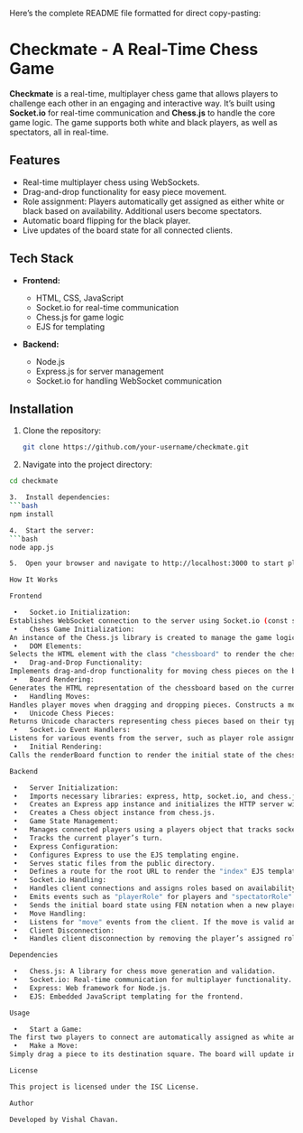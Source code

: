 Here’s the complete README file formatted for direct copy-pasting:

# Checkmate - A Real-Time Chess Game

**Checkmate** is a real-time, multiplayer chess game that allows players to challenge each other in an engaging and interactive way. It’s built using **Socket.io** for real-time communication and **Chess.js** to handle the core game logic. The game supports both white and black players, as well as spectators, all in real-time.

## Features

- Real-time multiplayer chess using WebSockets.
- Drag-and-drop functionality for easy piece movement.
- Role assignment: Players automatically get assigned as either white or black based on availability. Additional users become spectators.
- Automatic board flipping for the black player.
- Live updates of the board state for all connected clients.
  
## Tech Stack

- **Frontend:** 
  - HTML, CSS, JavaScript
  - Socket.io for real-time communication
  - Chess.js for game logic
  - EJS for templating

- **Backend:**
  - Node.js
  - Express.js for server management
  - Socket.io for handling WebSocket communication

## Installation

1. Clone the repository:
   ```bash
   git clone https://github.com/your-username/checkmate.git

2.	Navigate into the project directory:
   ```bash
   cd checkmate

3.	Install dependencies:
   ```bash
   npm install

4.	Start the server:
   ```bash
   node app.js

5.	Open your browser and navigate to http://localhost:3000 to start playing.

How It Works

Frontend

	•	Socket.io Initialization:
Establishes WebSocket connection to the server using Socket.io (const socket = io();).
	•	Chess Game Initialization:
An instance of the Chess.js library is created to manage the game logic (const chess = new Chess();).
	•	DOM Elements:
Selects the HTML element with the class "chessboard" to render the chessboard (const boardElement = document.querySelector(".chessboard");).
	•	Drag-and-Drop Functionality:
Implements drag-and-drop functionality for moving chess pieces on the board. Pieces are draggable only if it’s the player’s turn. Event listeners for drag start, drag end, drag over, and drop events are attached to handle drag-and-drop interactions.
	•	Board Rendering:
Generates the HTML representation of the chessboard based on the current game state. It iterates over the board array and creates square elements for each cell, appending piece elements to occupied squares.
	•	Handling Moves:
Handles player moves when dragging and dropping pieces. Constructs a move object containing the source and target squares in algebraic notation, then emits a "move" event to the server via Socket.io.
	•	Unicode Chess Pieces:
Returns Unicode characters representing chess pieces based on their type.
	•	Socket.io Event Handlers:
Listens for various events from the server, such as player role assignment, spectator role assignment, board state updates, and opponent moves. Updates the local game state and renders the board accordingly when receiving events.
	•	Initial Rendering:
Calls the renderBoard function to render the initial state of the chessboard.

Backend

	•	Server Initialization:
	•	Imports necessary libraries: express, http, socket.io, and chess.js.
	•	Creates an Express app instance and initializes the HTTP server with Socket.io.
	•	Creates a Chess object instance from chess.js.
	•	Game State Management:
	•	Manages connected players using a players object that tracks socket IDs and player roles (white/black).
	•	Tracks the current player’s turn.
	•	Express Configuration:
	•	Configures Express to use the EJS templating engine.
	•	Serves static files from the public directory.
	•	Defines a route for the root URL to render the "index" EJS template.
	•	Socket.io Handling:
	•	Handles client connections and assigns roles based on availability. If both slots are filled, assigns additional users as spectators.
	•	Emits events such as "playerRole" for players and "spectatorRole" for spectators.
	•	Sends the initial board state using FEN notation when a new player connects.
	•	Move Handling:
	•	Listens for "move" events from the client. If the move is valid and it’s the correct player’s turn, updates the game state and broadcasts the move and the new board state to all clients. If invalid, logs an error.
	•	Client Disconnection:
	•	Handles client disconnection by removing the player’s assigned role and freeing up the slot for new players.

Dependencies

	•	Chess.js: A library for chess move generation and validation.
	•	Socket.io: Real-time communication for multiplayer functionality.
	•	Express: Web framework for Node.js.
	•	EJS: Embedded JavaScript templating for the frontend.

Usage

	•	Start a Game:
The first two players to connect are automatically assigned as white and black. Any additional users are assigned as spectators.
	•	Make a Move:
Simply drag a piece to its destination square. The board will update in real-time for all players.

License

This project is licensed under the ISC License.

Author

Developed by Vishal Chavan.
